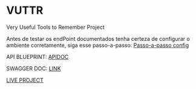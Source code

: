 # VUTTR
Very Useful Tools to Remember Project

Antes de testar os endPoint documentados tenha certeza de configurar o ambiente corretamente, siga esse passo-a-passo: [Passo-a-passo config](config.md)

API BLUEPRINT: [APIDOC](API_DOC.md)

SWAGGER DOC: [LINK](https://app.swaggerhub.com/apis/Jarn40/vuttr-api/1.0)

[LIVE PROJECT](http://ec2-3-16-40-249.us-east-2.compute.amazonaws.com)

